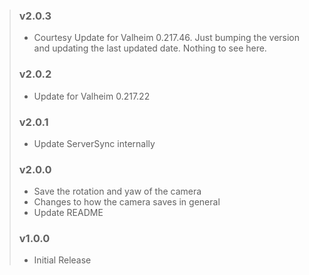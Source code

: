 > ### v2.0.3
> - Courtesy Update for Valheim 0.217.46. Just bumping the version and updating the last updated date. Nothing to see here.
> ### v2.0.2
> - Update for Valheim 0.217.22
> ### v2.0.1
> - Update ServerSync internally
> ### v2.0.0
> - Save the rotation and yaw of the camera
> - Changes to how the camera saves in general
> - Update README
> ### v1.0.0
> - Initial Release